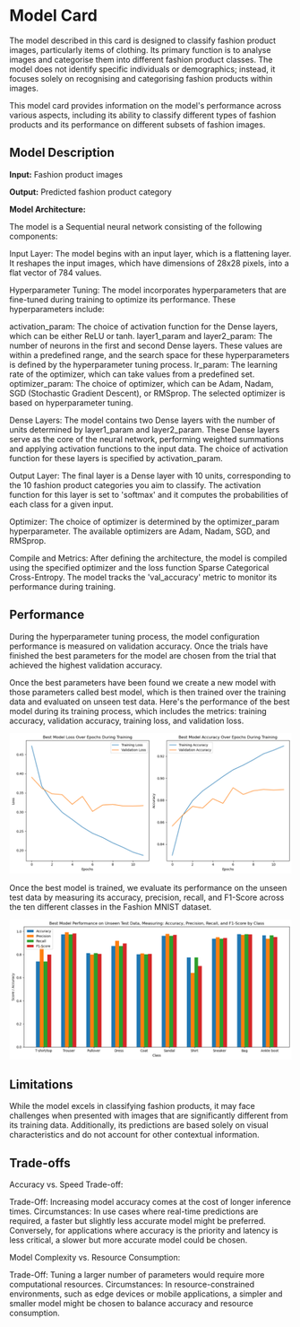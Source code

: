 # Model Card

The model described in this card is designed to classify fashion product images, particularly items of clothing. Its primary function is to analyse images and categorise them into different fashion product classes. The model does not identify specific individuals or demographics; instead, it focuses solely on recognising and categorising fashion products within images.

This model card provides information on the model's performance across various aspects, including its ability to classify different types of fashion products and its performance on different subsets of fashion images.

## Model Description

**Input:** Fashion product images

**Output:** Predicted fashion product category

**Model Architecture:** 

The model is a Sequential neural network consisting of the following components:

Input Layer: The model begins with an input layer, which is a flattening layer. It reshapes the input images, which have dimensions of 28x28 pixels, into a flat vector of 784 values. 

Hyperparameter Tuning: The model incorporates hyperparameters that are fine-tuned during training to optimize its performance. These hyperparameters include:

activation_param: The choice of activation function for the Dense layers, which can be either ReLU or tanh.
layer1_param and layer2_param: The number of neurons in the first and second Dense layers. These values are within a predefined range, and the search space for these hyperparameters is defined by the hyperparameter tuning process.
lr_param: The learning rate of the optimizer, which can take values from a predefined set.
optimizer_param: The choice of optimizer, which can be Adam, Nadam, SGD (Stochastic Gradient Descent), or RMSprop. The selected optimizer is based on hyperparameter tuning.

Dense Layers: The model contains two Dense layers with the number of units determined by layer1_param and layer2_param. These Dense layers serve as the core of the neural network, performing weighted summations and applying activation functions to the input data. The choice of activation function for these layers is specified by activation_param.

Output Layer: The final layer is a Dense layer with 10 units, corresponding to the 10 fashion product categories you aim to classify. The activation function for this layer is set to 'softmax' and it computes the probabilities of each class for a given input.

Optimizer: The choice of optimizer is determined by the optimizer_param hyperparameter. The available optimizers are Adam, Nadam, SGD, and RMSprop.

Compile and Metrics: After defining the architecture, the model is compiled using the specified optimizer and the loss function Sparse Categorical Cross-Entropy. The model tracks the 'val_accuracy' metric to monitor its performance during training.

## Performance

During the hyperparameter tuning process, the model configuration performance is measured on validation accuracy. Once the trials have finished the best parameters for the model are chosen from the trial that achieved the highest validation accuracy. 

Once the best parameters have been found we create a new model with those parameters called best model, which is then trained over the training data and evaluated on unseen test data. Here's the performance of the best model during its training process, which includes the metrics: training accuracy, validation accuracy, training loss, and validation loss.

![Screenshot](loss_accuracy_for_training_bestmodel.png)

Once the best model is trained, we evaluate its performance on the unseen test data by measuring its accuracy, precision, recall, and F1-Score across the ten different classes in the Fashion MNIST dataset.

![Screenshot](model_results_on_test_data.png)


## Limitations

While the model excels in classifying fashion products, it may face challenges when presented with images that are significantly different from its training data. Additionally, its predictions are based solely on visual characteristics and do not account for other contextual information.

## Trade-offs

Accuracy vs. Speed Trade-off:

Trade-Off: Increasing model accuracy comes at the cost of longer inference times.
Circumstances: In use cases where real-time predictions are required, a faster but slightly less accurate model might be preferred. Conversely, for applications where accuracy is the priority and latency is less critical, a slower but more accurate model could be chosen.

Model Complexity vs. Resource Consumption:

Trade-Off: Tuning a larger number of parameters would require more computational resources.
Circumstances: In resource-constrained environments, such as edge devices or mobile applications, a simpler and smaller model might be chosen to balance accuracy and resource consumption.
